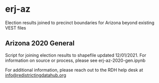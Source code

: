 # erj-az
Election results joined to precinct boundaries for Arizona beyond existing VEST files

## Arizona 2020 General
Script for joining election results to shapefile updated 12/01/2021. For information on source or process, please see erj-az-2020-gen.ipynb


For additional information, please reach out to the RDH help desk at info@redistrictingdatahub.org
